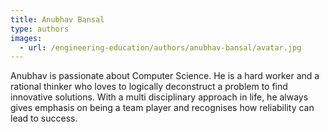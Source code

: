 ```yaml
---
title: Anubhav Bansal
type: authors
images:
  - url: /engineering-education/authors/anubhav-bansal/avatar.jpg 
---
```

Anubhav is passionate about Computer Science. He is a hard worker and a rational thinker who loves to logically deconstruct a problem to find innovative solutions. With a multi disciplinary approach in life, he always gives emphasis on being a team player and recognises how reliability can lead to success.